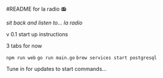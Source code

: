 #README for la radio 📻

_sit back and listen to... la radio_

v 0.1 start up instructions 

3 tabs for now 

`npm run web`
`go run main.go`
`brew services start postgresql`

Tune in for updates to start commands...

 